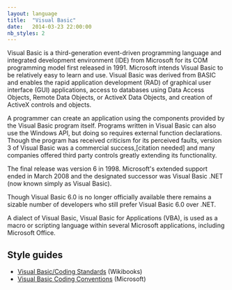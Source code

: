 ```yaml
---
layout: language
title:  "Visual Basic"
date:   2014-03-23 22:00:00
nb_styles: 2
---
```


Visual Basic is a third-generation event-driven programming language and integrated development environment (IDE) from Microsoft for its COM programming model first released in 1991. Microsoft intends Visual Basic to be relatively easy to learn and use. Visual Basic was derived from BASIC and enables the rapid application development (RAD) of graphical user interface (GUI) applications, access to databases using Data Access Objects, Remote Data Objects, or ActiveX Data Objects, and creation of ActiveX controls and objects.

A programmer can create an application using the components provided by the Visual Basic program itself. Programs written in Visual Basic can also use the Windows API, but doing so requires external function declarations. Though the program has received criticism for its perceived faults, version 3 of Visual Basic was a commercial success,[citation needed] and many companies offered third party controls greatly extending its functionality.

The final release was version 6 in 1998. Microsoft's extended support ended in March 2008 and the designated successor was Visual Basic .NET (now known simply as Visual Basic).

Though Visual Basic 6.0 is no longer officially available there remains a sizable number of developers who still prefer Visual Basic 6.0 over .NET.

A dialect of Visual Basic, Visual Basic for Applications (VBA), is used as a macro or scripting language within several Microsoft applications, including Microsoft Office.

## Style guides

- [Visual Basic/Coding Standards](http://en.wikibooks.org/wiki/Visual_Basic/Coding_Standards) (Wikibooks)
- [Visual Basic Coding Conventions](http://msdn.microsoft.com/en-us/library/h63fsef3.aspx) (Microsoft)
